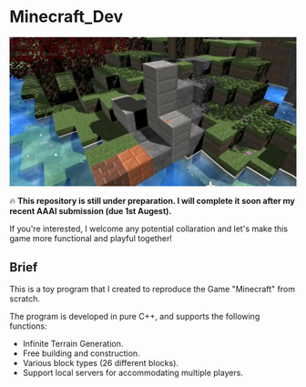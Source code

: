 # Minecraft_Dev


<p align="center">
  <img src="https://github.com/RyuZhihao123/Minecraft_Dev/blob/main/Figure_1.png" alt="figure_1" width="700">
</p>

🔥 **This repository is still under preparation. I will complete it soon after my recent AAAI submission (due 1st Augest).** 

If you're interested, I welcome any potential collaration and let's make this game more functional and playful together!



## Brief
This is a toy program that I created to reproduce the Game "Minecraft" from scratch.

The program is developed in pure C++, and supports the following functions:
- Infinite Terrain Generation.
- Free building and construction.
- Various block types (26 different blocks).
- Support local servers for accommodating multiple players.

